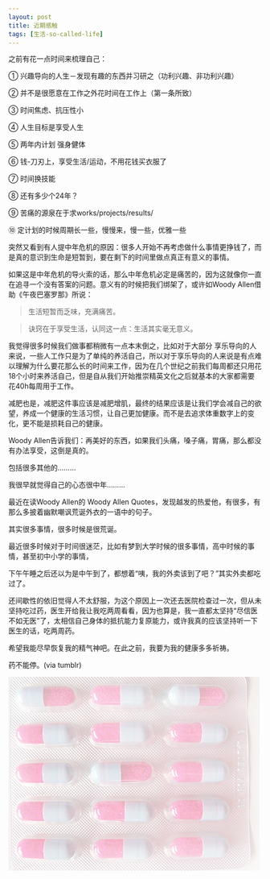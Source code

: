 ```yaml
---
layout: post
title: 近期感触
tags: [生活-so-called-life]
---
```



之前有花一点时间来梳理自己：

① 兴趣导向的人生－发现有趣的东西并习研之（功利兴趣、非功利兴趣）

② 并不是很愿意在工作之外花时间在工作上（第一条所致）

③ 时间焦虑、抗压性小

④ 人生目标是享受人生

⑤ 两年内计划 强身健体

⑥ 钱-刀刃上，享受生活/运动，不用花钱买衣服了

⑦ 时间换技能

⑧ 还有多少个24年？

⑨ 苦痛的源泉在于求works/projects/results/

⑩ 定计划的时候周期长一些，慢慢来，慢一些，优雅一些

突然又看到有人提中年危机的原因：很多人开始不再考虑做什么事情更挣钱了，而是真的意识到生命是短暂到，要在剩下的时间里做点真正有意义的事情。

如果这是中年危机的导火索的话，那么中年危机必定是痛苦的，因为这就像你一直在追寻一个没有答案的问题。意义有的时候把我们绑架了，或许如Woody Allen借助《午夜巴塞罗那》所说：

> 生活短暂而乏味，充满痛苦。

> 诀窍在于享受生活，认同这一点：生活其实毫无意义。

我觉得很多时候我们做事都稍微有一点本末倒之，比如对于大部分 享乐导向的人来说，一些人工作只是为了单纯的养活自己，所以对于享乐导向的人来说是有点难以理解为什么要花那么长的时间来工作，因为在几个世纪之前我们每周都还只用花18个小时来养活自己，但是自从我们开始推崇精英文化之后就基本的大家都需要花40h每周用于工作。

减肥也是，减肥这件事应该是减肥增肌，最终的结果应该是让我们学会减自己的欲望，养成一个健康的生活习惯，让自己更加健康。而不是去追求体重数字上的变化，更不能是损耗自己的健康。

Woody Allen告诉我们：再美好的东西，如果我们头痛，嗓子痛，胃痛，那么都没有办法享受，这倒是真的。

包括很多其他的………

我很早就觉得自己的心态很中年………

最近在读Woody Allen的 Woody Allen Quotes，发现越发的热爱他，有很多，有那么多披着幽默嘲讽荒诞外衣的一语中的句子。

其实很多事情，很多时候是很荒诞。

最近很多时候对于时间很迷茫，比如有梦到大学时候的很多事情，高中时候的事情，甚至初中小学的事情，

下午午睡之后还以为是中午到了，都想着“咦，我的外卖该到了吧？”其实外卖都吃过了。

还间歇性的依旧觉得人不太舒服，为这个原因上一次还去医院检查过一次，但从未坚持吃过药，医生开给我让我吃两周看看，因为也算是，我一直都太坚持“尽信医不如无医”了，太相信自己身体的抵抗能力复原能力，或许我真的应该坚持听一下医生的话，吃两周药。

希望我能尽早恢复我的精气神吧。在此之前，我要为我的健康多多祈祷。

药不能停。(via tumblr)

![](../assets/figures/pills.jpg)
